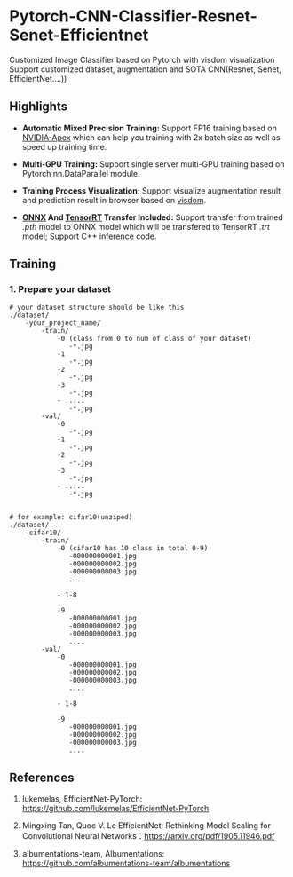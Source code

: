 # Pytorch-CNN-Classifier-Resnet-Senet-Efficientnet
Customized Image Classifier based on Pytorch with visdom visualization Support customized dataset, augmentation and SOTA CNN(Resnet, Senet, EfficientNet....))

## Highlights

- **Automatic Mixed Precision Training:** Support FP16 training based on [NVIDIA-Apex](https://github.com/NVIDIA/apex) which can help you training with 2x batch size as well as speed up training time.

- **Multi-GPU Training:** Support single server multi-GPU training based on Pytorch nn.DataParallel module.

- **Training Process Visualization:** Support visualize augmentation result and prediction result in browser based on [visdom]().

- **[ONNX](https://github.com/onnx/onnx) And [TensorRT](https://github.com/NVIDIA/TensorRT) Transfer Included:** Support transfer from trained *.pth* model to ONNX model which will be transfered to TensorRT *.trt* model; Support C++ inference code.

## Training

### 1. Prepare your dataset

    # your dataset structure should be like this
    ./dataset/
        -your_project_name/
            -train/
                -0 (class from 0 to num of class of your dataset)
                   -*.jpg 
                -1
                   -*.jpg
                -2
                   -*.jpg
                -3
                   -*.jpg
                - .....
                   -*.jpg
            -val/
                -0
                   -*.jpg 
                -1
                   -*.jpg
                -2
                   -*.jpg
                -3
                   -*.jpg
                - .....
                   -*.jpg
            
    
    # for example: cifar10(unziped)
    ./dataset/
        -cifar10/
            -train/
                -0 (cifar10 has 10 class in total 0-9) 
                   -000000000001.jpg
                   -000000000002.jpg
                   -000000000003.jpg
                   .... 

                - 1-8

                -9
                   -000000000001.jpg
                   -000000000002.jpg
                   -000000000003.jpg
                   .... 
            -val/
                -0 
                   -000000000001.jpg
                   -000000000002.jpg
                   -000000000003.jpg
                   .... 

                - 1-8

                -9
                   -000000000001.jpg
                   -000000000002.jpg
                   -000000000003.jpg
                   .... 
            




## References

1. lukemelas, EfficientNet-PyTorch: https://github.com/lukemelas/EfficientNet-PyTorch

2. Mingxing Tan, Quoc V. Le EfficientNet: Rethinking Model Scaling for Convolutional Neural Networks：https://arxiv.org/pdf/1905.11946.pdf

3. albumentations-team, Albumentations: https://github.com/albumentations-team/albumentations

